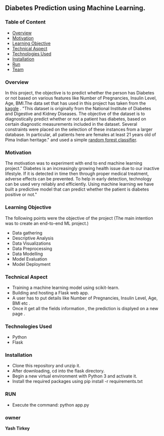 ## Diabetes Prediction using Machine Learning.

### Table of Content
  * [Overview](#overview)
  * [Motivation](#motivation)
  * [Learning Objective](#Learning-Objective)
  * [Technical Aspect](#technical-aspect)
  * [Technologies Used](#technologies-used)
  * [Installation](#installation)
  * [Run](#run)
  * [Team](#team)

### Overview 
In this project, the objective is to predict whether the person has Diabetes or not based on various features like Number of Pregnancies, Insulin Level, Age, BMI.The data set that has used in this project has taken from the [kaggle](https://www.kaggle.com/) . "This dataset is originally from the National Institute of Diabetes and Digestive and Kidney Diseases. The objective of the dataset is to diagnostically predict whether or not a patient has diabetes, based on certain diagnostic measurements included in the dataset. Several constraints were placed on the selection of these instances from a larger database. In particular, all patients here are females at least 21 years old of Pima Indian heritage." and used a simple [random forest classifier](https://en.wikipedia.org/wiki/Random_forest). 

### Motivation
The motivation was to experiment  with end to end machine learning project."
Diabetes is an increasingly growing health issue due to our inactive lifestyle. If it is detected in time then through proper medical treatment, adverse effects can be prevented. To help in early detection, technology can be used very reliably and efficiently. Using machine learning we have built a predictive model that can predict whether the patient is diabetes positive or not." 

### Learning Objective
The following points were the objective of the project (The main intention was to create an end-to-end ML project.)  
- Data gathering 
- Descriptive Analysis 
- Data Visualizations 
- Data Preprocessing 
- Data Modelling 
- Model Evaluation 
- Model Deployment 

### Technical Aspect 
- Training a machine learning model using scikit-learn. 
- Building and hosting a Flask web app.
- A user has to put details like Number of Pregnancies, Insulin Level, Age, BMI etc . 
- Once it get all the fields information , the prediction is displyed on a new page .

### Technologies Used  
- Python
- Flask

### Installation 
- Clone this repository and unzip it.
- After downloading, cd into the flask directory.
- Begin a new virtual environment with Python 3 and activate it.
- Install the required packages using pip install -r requirements.txt

### RUN
- Execute the command: python app.py

### owner
**Yash Tirkey**

